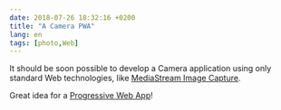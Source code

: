 ```yaml
---
date: 2018-07-26 18:32:16 +0200
title: "A Camera PWA"
lang: en
tags: [photo,Web]
---
```


It should be soon possible to develop a Camera application using only standard Web technologies, like [MediaStream Image Capture](https://w3c.github.io/mediacapture-image/).

Great idea for a [Progressive Web App](https://blog.clever-age.com/en/2017/08/28/introduction-to-progressive-web-applications/)!
